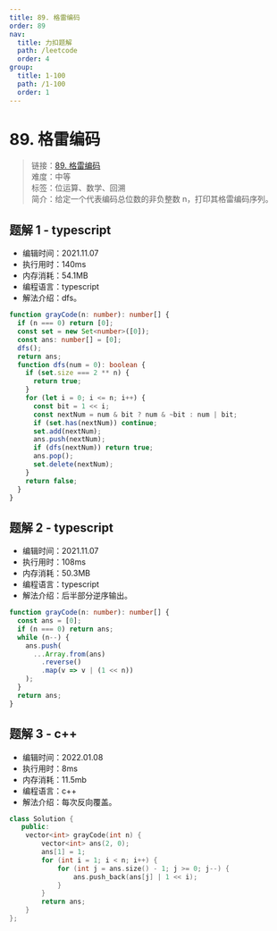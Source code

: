 ```yaml
---
title: 89. 格雷编码
order: 89
nav:
  title: 力扣题解
  path: /leetcode
  order: 4
group:
  title: 1-100
  path: /1-100
  order: 1
---
```


# 89. 格雷编码

> 链接：[89. 格雷编码](https://leetcode-cn.com/problems/gray-code/)  
> 难度：中等  
> 标签：位运算、数学、回溯  
> 简介：给定一个代表编码总位数的非负整数 n，打印其格雷编码序列。

## 题解 1 - typescript

- 编辑时间：2021.11.07
- 执行用时：140ms
- 内存消耗：54.1MB
- 编程语言：typescript
- 解法介绍：dfs。

```typescript
function grayCode(n: number): number[] {
  if (n === 0) return [0];
  const set = new Set<number>([0]);
  const ans: number[] = [0];
  dfs();
  return ans;
  function dfs(num = 0): boolean {
    if (set.size === 2 ** n) {
      return true;
    }
    for (let i = 0; i <= n; i++) {
      const bit = 1 << i;
      const nextNum = num & bit ? num & ~bit : num | bit;
      if (set.has(nextNum)) continue;
      set.add(nextNum);
      ans.push(nextNum);
      if (dfs(nextNum)) return true;
      ans.pop();
      set.delete(nextNum);
    }
    return false;
  }
}
```

## 题解 2 - typescript

- 编辑时间：2021.11.07
- 执行用时：108ms
- 内存消耗：50.3MB
- 编程语言：typescript
- 解法介绍：后半部分逆序输出。

```typescript
function grayCode(n: number): number[] {
  const ans = [0];
  if (n === 0) return ans;
  while (n--) {
    ans.push(
      ...Array.from(ans)
        .reverse()
        .map(v => v | (1 << n))
    );
  }
  return ans;
}
```

## 题解 3 - c++

- 编辑时间：2022.01.08
- 执行用时：8ms
- 内存消耗：11.5mb
- 编程语言：c++
- 解法介绍：每次反向覆盖。

```cpp
class Solution {
   public:
    vector<int> grayCode(int n) {
        vector<int> ans(2, 0);
        ans[1] = 1;
        for (int i = 1; i < n; i++) {
            for (int j = ans.size() - 1; j >= 0; j--) {
                ans.push_back(ans[j] | 1 << i);
            }
        }
        return ans;
    }
};
```
